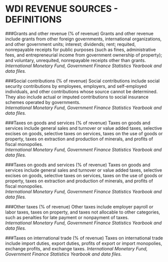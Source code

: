 WDI REVENUE SOURCES - DEFINITIONS
===

###Grants and other revenue (% of revenue)
Grants and other revenue include grants from other foreign governments, international organizations, and other government units; interest; dividends; rent; requited, nonrepayable receipts for public purposes (such as fines, administrative fees, and entrepreneurial income from government owner­ship of property); and voluntary, unrequited, nonrepayable receipts other than grants.  
*International Monetary Fund, Government Finance Statistics Yearbook and data files.*

###Social contributions (% of revenue)
Social contributions include social security contributions by employees, employers, and self-employed individuals, and other contributions whose source cannot be determined. They also include actual or imputed contributions to social insurance schemes operated by governments.  
*International Monetary Fund, Government Finance Statistics Yearbook and data files.*

###Taxes on goods and services (% of revenue)
Taxes on goods and services include general sales and turnover or value added taxes, selective excises on goods, selective taxes on services, taxes on the use of goods or property, taxes on extraction and production of minerals, and profits of fiscal monopolies.  
*International Monetary Fund, Government Finance Statistics Yearbook and data files.*

###Taxes on goods and services (% of revenue)
Taxes on goods and services include general sales and turnover or value added taxes, selective excises on goods, selective taxes on services, taxes on the use of goods or property, taxes on extraction and production of minerals, and profits of fiscal monopolies.  
*International Monetary Fund, Government Finance Statistics Yearbook and data files.*

###Other taxes (% of revenue)
Other taxes include employer payroll or labor taxes, taxes on property, and taxes not allocable to other categories, such as penalties for late payment or nonpayment of taxes.  
*International Monetary Fund, Government Finance Statistics Yearbook and data files.*

###Taxes on international trade (% of revenue)
Taxes on international trade include import duties, export duties, profits of export or import monopolies, exchange profits, and exchange taxes. 
*International Monetary Fund, Government Finance Statistics Yearbook and data files.*

